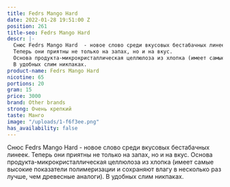 ```yaml
---
title: Fedrs Mango Hard
date: 2022-01-28 19:51:00 Z
position: 261
title-seo: Fedrs Mango Hard
descr: |-
  Снюс Fedrs Mango Hard  - новое слово среди вкусовых бестабачных линеек.
  Теперь они приятны не только на запах, но и на вкус.
  Основа продукта-микрокристаллическая целлюлоза из хлопка (имеет самые высокие показатели полимеризации и сохраняют влагу в несколько раз лучше, чем древесные аналоги).
  В удобных слим никпаках.
product-name: Fedrs Mango Hard
nicotine: 65
portions: 20
gram: 15
price: 3000
brand: Other brands
strong: Очень крепкий
taste: Манго
image: "/uploads/1-f6f3ee.png"
has_availability: false
---
```


Снюс Fedrs Mango Hard  - новое слово среди вкусовых бестабачных линеек.
Теперь они приятны не только на запах, но и на вкус.
Основа продукта-микрокристаллическая целлюлоза из хлопка (имеет самые высокие показатели полимеризации и сохраняют влагу в несколько раз лучше, чем древесные аналоги).
В удобных слим никпаках.